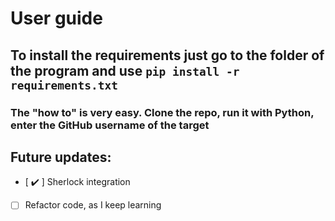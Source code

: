 # User guide

## To install the requirements just go to the folder of the program and use `pip install -r requirements.txt`

### The "how to" is very easy. Clone the repo, run it with Python, enter the GitHub username of the target

## Future updates:
- [ ✔️ ] Sherlock integration
- [ ] Refactor code, as I keep learning
